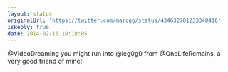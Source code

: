 ```yaml
---
layout: status
originalUrl: 'https://twitter.com/marcgg/status/434632701233340416'
isReply: true
date: 2014-02-15 10:18:05
---
```


@VideoDreaming  you might run into @leg0g0 from @OneLifeRemains, a very good friend of mine!
